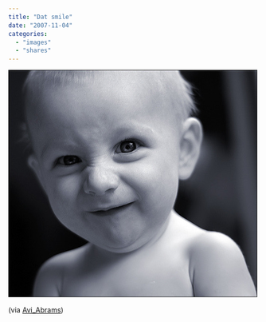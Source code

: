 ```yaml
---
title: "Dat smile"
date: "2007-11-04"
categories: 
  - "images"
  - "shares"
---
```


![](images/4wnP83SaF1d4j504WeYC4o80_500.jpg)

(via [Avi\_Abrams](http://flickr.com/photos/avi_abrams))
